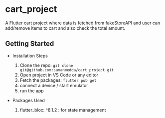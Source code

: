 # cart_project

A Flutter cart project where data is fetched from fakeStoreAPI and user can add/remove items to cart and also check the total amount.

## Getting Started

- Installation Steps
    1. Clone the repo: `git clone git@github.com:sumanmedda/cart_project.git`
    2. Open project in VS Code or any editor
    3. Fetch the packages: `flutter pub get` 
    4. connect a device / start emulator 
    5. run the app

- Packages Used
    1. flutter_bloc: ^8.1.2 : for state management
   
 